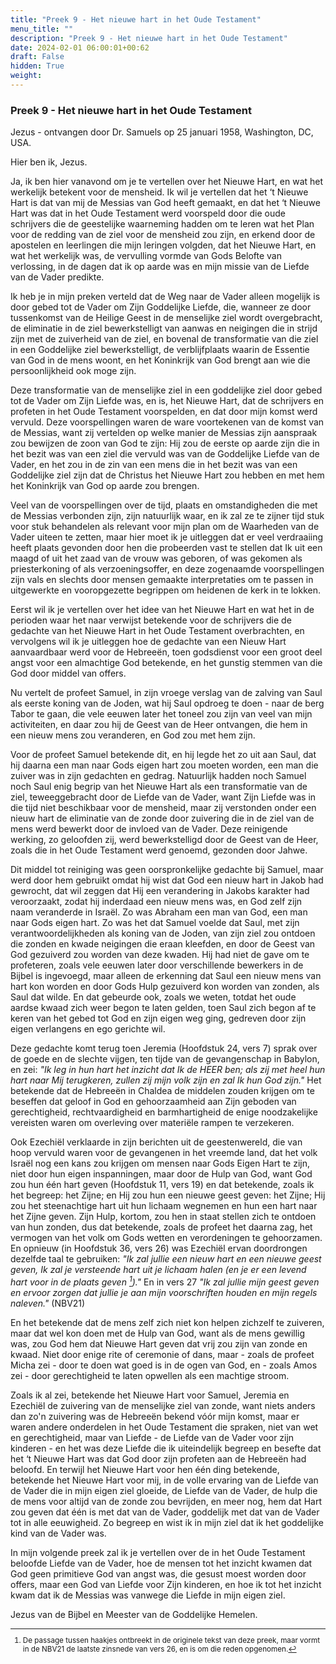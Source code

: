 ```yaml
---
title: "Preek 9 - Het nieuwe hart in het Oude Testament"
menu_title: ""
description: "Preek 9 - Het nieuwe hart in het Oude Testament"
date: 2024-02-01 06:00:01+00:62
draft: False
hidden: True
weight:
---
```

### Preek 9 - Het nieuwe hart in het Oude Testament

Jezus - ontvangen door Dr. Samuels op 25 januari 1958, Washington, DC, USA.

Hier ben ik, Jezus.

Ja, ik ben hier vanavond om je te vertellen over het Nieuwe Hart, en wat het werkelijk betekent voor de mensheid. Ik wil je vertellen dat het ‘t Nieuwe Hart is dat van mij de Messias van God heeft gemaakt, en dat het ‘t Nieuwe Hart was dat in het Oude Testament werd voorspeld door die oude schrijvers die de geestelijke waarneming hadden om te leren wat het Plan voor de redding van de ziel voor de mensheid zou zijn, en erkend door de apostelen en leerlingen die mijn leringen volgden, dat het Nieuwe Hart, en wat het werkelijk was, de vervulling vormde van Gods Belofte van verlossing, in de dagen dat ik op aarde was en mijn missie van de Liefde van de Vader predikte.

Ik heb je in mijn preken verteld dat de Weg naar de Vader alleen mogelijk is door gebed tot de Vader om Zijn Goddelijke Liefde, die, wanneer ze door tussenkomst van de Heilige Geest in de menselijke ziel wordt overgebracht, de eliminatie in de ziel bewerkstelligt van aanwas en neigingen die in strijd zijn met de zuiverheid van de ziel, en bovenal de transformatie van die ziel in een Goddelijke ziel bewerkstelligt, de verblijfplaats waarin de Essentie van God in de mens woont, en het Koninkrijk van God brengt aan wie die persoonlijkheid ook moge zijn.

Deze transformatie van de menselijke ziel in een goddelijke ziel door gebed tot de Vader om Zijn Liefde was, en is, het Nieuwe Hart, dat de schrijvers en profeten in het Oude Testament voorspelden, en dat door mijn komst werd vervuld. Deze voorspellingen waren de ware voortekenen van de komst van de Messias, want zij vertelden op welke manier de Messias zijn aanspraak zou bewijzen de zoon van God te zijn: Hij zou de eerste op aarde zijn die in het bezit was van een ziel die vervuld was van de Goddelijke Liefde van de Vader, en het zou in de zin van een mens die in het bezit was van een Goddelijke ziel zijn dat de Christus het Nieuwe Hart zou hebben en met hem het Koninkrijk van God op aarde zou brengen.

Veel van de voorspellingen over de tijd, plaats en omstandigheden die met de Messias verbonden zijn, zijn natuurlijk waar, en ik zal ze te zijner tijd stuk voor stuk behandelen als relevant voor mijn plan om de Waarheden van de Vader uiteen te zetten, maar hier moet ik je uitleggen dat er veel verdraaiing heeft plaats gevonden door hen die probeerden vast te stellen dat Ik uit een maagd of uit het zaad van de vrouw was geboren, of was gekomen als priesterkoning of als verzoeningsoffer, en deze zogenaamde voorspellingen zijn vals en slechts door mensen gemaakte interpretaties om te passen in uitgewerkte en vooropgezette begrippen om heidenen de kerk in te lokken.

Eerst wil ik je vertellen over het idee van het Nieuwe Hart en wat het in de perioden waar het naar verwijst betekende voor de schrijvers die de gedachte van het Nieuwe Hart in het Oude Testament overbrachten, en vervolgens wil ik je uitleggen hoe de gedachte van een Nieuw Hart aanvaardbaar werd voor de Hebreeën, toen godsdienst voor een groot deel angst voor een almachtige God betekende, en het gunstig stemmen van die God door middel van offers.

Nu vertelt de profeet Samuel, in zijn vroege verslag van de zalving van Saul als eerste koning van de Joden, wat hij Saul opdroeg te doen - naar de berg Tabor te gaan, die vele eeuwen later het toneel zou zijn van veel van mijn activiteiten, en daar zou hij de Geest van de Heer ontvangen, die hem in een nieuw mens zou veranderen, en God zou met hem zijn.

Voor de profeet Samuel betekende dit, en hij legde het zo uit aan Saul, dat hij daarna een man naar Gods eigen hart zou moeten worden, een man die zuiver was in zijn gedachten en gedrag. Natuurlijk hadden noch Samuel noch Saul enig begrip van het Nieuwe Hart als een transformatie van de ziel, teweeggebracht door de Liefde van de Vader, want Zijn Liefde was in die tijd niet beschikbaar voor de mensheid, maar zij verstonden onder een nieuw hart de eliminatie van de zonde door zuivering die in de ziel van de mens werd bewerkt door de invloed van de Vader. Deze reinigende werking, zo geloofden zij, werd bewerkstelligd door de Geest van de Heer, zoals die in het Oude Testament werd genoemd, gezonden door Jahwe.

Dit middel tot reiniging was geen oorspronkelijke gedachte bij Samuel, maar werd door hem gebruikt omdat hij wist dat God een nieuw hart in Jakob had gewrocht, dat wil zeggen dat Hij een verandering in Jakobs karakter had veroorzaakt, zodat hij inderdaad een nieuw mens was, en God zelf zijn naam veranderde in Israël. Zo was Abraham een man van God, een man naar Gods eigen hart. Zo was het dat Samuel voelde dat Saul, met zijn verantwoordelijkheden als koning van de Joden, van zijn ziel zou ontdoen die zonden en kwade neigingen die eraan kleefden, en door de Geest van God gezuiverd zou worden van deze kwaden. Hij had niet de gave om te profeteren, zoals vele eeuwen later door verschillende bewerkers in de Bijbel is ingevoegd, maar alleen de erkenning dat Saul een nieuw mens van hart kon worden en door Gods Hulp gezuiverd kon worden van zonden, als Saul dat wilde. En dat gebeurde ook, zoals we weten, totdat het oude aardse kwaad zich weer begon te laten gelden, toen Saul zich begon af te keren van het gebed tot God en zijn eigen weg ging, gedreven door zijn eigen verlangens en ego gerichte wil.

Deze gedachte komt terug toen Jeremia (Hoofdstuk 24, vers 7) sprak over de goede en de slechte vijgen, ten tijde van de gevangenschap in Babylon, en zei: *"Ik leg in hun hart het inzicht dat Ik de HEER ben; als zij met heel hun hart naar Mij terugkeren, zullen zij mijn volk zijn en zal Ik hun God zijn."* Het betekende dat de Hebreeën in Chaldea de middelen zouden krijgen om te beseffen dat geloof in God en gehoorzaamheid aan Zijn geboden van gerechtigheid, rechtvaardigheid en barmhartigheid de enige noodzakelijke vereisten waren om overleving over materiële rampen te verzekeren.

Ook Ezechiël verklaarde in zijn berichten uit de geestenwereld, die van hoop vervuld waren voor de gevangenen in het vreemde land, dat het volk Israël nog een kans zou krijgen om mensen naar Gods Eigen Hart te zijn, niet door hun eigen inspanningen, maar door de Hulp van God, want God zou hun één hart geven (Hoofdstuk 11, vers 19) en dat betekende, zoals ik het begreep: het Zijne; en Hij zou hun een nieuwe geest geven: het Zijne; Hij zou het steenachtige hart uit hun lichaam wegnemen en hun een hart naar het Zijne geven. Zijn Hulp, kortom, zou hen in staat stellen zich te ontdoen van hun zonden, dus dat betekende, zoals de profeet het daarna zag, het vermogen van het volk om Gods wetten en verordeningen te gehoorzamen. En opnieuw (in Hoofdstuk 36, vers 26) was Ezechiël ervan doordrongen dezelfde taal te gebruiken: *"Ik zal jullie een nieuw hart en een nieuwe geest geven, Ik zal je versteende hart uit je lichaam halen (en je er een levend hart voor in de plaats geven [^1])."* En in vers 27 *"Ik zal jullie mijn geest geven en ervoor zorgen dat jullie je aan mijn voorschriften houden en mijn regels naleven."* (NBV21)

En het betekende dat de mens zelf zich niet kon helpen zichzelf te zuiveren, maar dat wel kon doen met de Hulp van God, want als de mens gewillig was, zou God hem dat Nieuwe Hart geven dat vrij zou zijn van zonde en kwaad. Niet door enige rite of ceremonie of dans, maar - zoals de profeet Micha zei - door te doen wat goed is in de ogen van God, en - zoals Amos zei - door gerechtigheid te laten opwellen als een machtige stroom.

Zoals ik al zei, betekende het Nieuwe Hart voor Samuel, Jeremia en Ezechiël de zuivering van de menselijke ziel van zonde, want niets anders dan zo'n zuivering was de Hebreeën bekend vóór mijn komst, maar er waren andere onderdelen in het Oude Testament die spraken, niet van wet en gerechtigheid, maar van Liefde - de Liefde van de Vader voor zijn kinderen - en het was deze Liefde die ik uiteindelijk begreep en besefte dat het ‘t Nieuwe Hart was dat God door zijn profeten aan de Hebreeën had beloofd. En terwijl het Nieuwe Hart voor hen één ding betekende, betekende het Nieuwe Hart voor mij, in de volle ervaring van de Liefde van de Vader die in mijn eigen ziel gloeide, de Liefde van de Vader, de hulp die de mens voor altijd van de zonde zou bevrijden, en meer nog, hem dat Hart zou geven dat één is met dat van de Vader, goddelijk met dat van de Vader tot in alle eeuwigheid. Zo begreep en wist ik in mijn ziel dat ik het goddelijke kind van de Vader was.

In mijn volgende preek zal ik je vertellen over de in het Oude Testament beloofde Liefde van de Vader, hoe de mensen tot het inzicht kwamen dat God geen primitieve God van angst was, die gesust moest worden door offers, maar een God van Liefde voor Zijn kinderen, en hoe ik tot het inzicht kwam dat ik de Messias was vanwege die Liefde in mijn eigen ziel.

Jezus van de Bijbel en Meester van de Goddelijke Hemelen.
<small>

[^1]: De passage tussen haakjes ontbreekt in de originele tekst van deze preek, maar vormt in de NBV21 de laatste zinsnede van vers 26, en is om die reden opgenomen.
